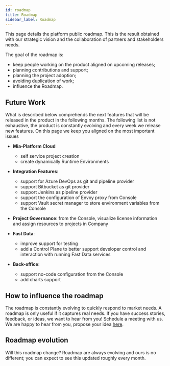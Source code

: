 ```yaml
---
id: roadmap
title: Roadmap
sidebar_label: Roadmap
---
```


This page details the platform public roadmap. This is the result obtained with our strategic vision and the collaboration of partners and stakeholders needs.

The goal of the roadmap is:

* keep people working on the product aligned on upcoming releases;
* planning contributions and support;
* planning the project adoption;
* avoiding duplication of work;
* influence the Roadmap.

## Future Work 

What is described below comprehends the next features that will be released in the product in the following months.
The following list is not exhaustive, the product is constantly evolving and every week we release new features.
On this page we keep you aligned on the most important issues

* **Mia-Platform Cloud**
    * self service project creation
    * create dynamically Runtime Environments

* **Integration Features**:
    * support for Azure DevOps as git and pipeline provider
    * support Bitbucket as git provider
    * support Jenkins as pipeline provider
    * support the configuration of Envoy proxy from Console
    * support Vault secret manager to store environment variables from the Console

* **Project Governance**: from the Console, visualize license information and assign resources to projects in Company

* **Fast Data**:
    * improve support for testing
    * add a Control Plane to better support developer control and interaction with running Fast Data services

* **Back-office**:
    * support no-code configuration from the Console
    * add charts support

## How to influence the roadmap

The roadmap is constantly evolving to quickly respond to market needs.
A roadmap is only useful if it captures real needs. If you have success stories, feedback, or ideas, we want to hear from you! Schedule a meeting with us. We are happy to hear from you, propose your idea [here](https://makeitapp.atlassian.net/servicedesk/customer/portal/21/group/78/create/253). 

## Roadmap evolution

Will this roadmap change?
Roadmap are always evolving and ours is no different; you can expect to see this updated roughly every month.
